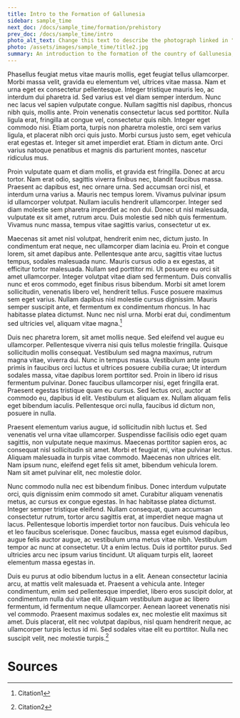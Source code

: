 ```yaml
---
title: Intro to the Formation of Gallunesia
sidebar: sample_time
next_doc: /docs/sample_time/formation/prehistory
prev_doc: /docs/sample_time/intro
photo_alt_text: Change this text to describe the photograph linked in "photo".
photo: /assets/images/sample_time/title2.jpg
summary: An introduction to the formation of the country of Gallunesia, from its prehistory to the formation of its first constitution.
---
```


Phasellus feugiat metus vitae mauris mollis, eget feugiat tellus ullamcorper. Morbi massa velit, gravida eu elementum vel, ultrices vitae massa. Nam et urna eget ex consectetur pellentesque. Integer tristique mauris leo, ac interdum dui pharetra id. Sed varius est vel diam semper interdum. Nunc nec lacus vel sapien vulputate congue. Nullam sagittis nisl dapibus, rhoncus nibh quis, mollis ante. Proin venenatis consectetur lacus sed porttitor. Nulla ligula erat, fringilla at congue vel, consectetur quis nibh. Integer eget commodo nisi. Etiam porta, turpis non pharetra molestie, orci sem varius ligula, et placerat nibh orci quis justo. Morbi cursus justo sem, eget vehicula erat egestas et. Integer sit amet imperdiet erat. Etiam in dictum ante. Orci varius natoque penatibus et magnis dis parturient montes, nascetur ridiculus mus.

Proin vulputate quam et diam mollis, et gravida est fringilla. Donec at arcu tortor. Nam erat odio, sagittis viverra finibus nec, blandit faucibus massa. Praesent ac dapibus est, nec ornare urna. Sed accumsan orci nisl, et interdum urna varius a. Mauris nec tempus lorem. Vivamus pulvinar ipsum id ullamcorper volutpat. Nullam iaculis hendrerit ullamcorper. Integer sed diam molestie sem pharetra imperdiet ac non dui. Donec ut nisl malesuada, vulputate ex sit amet, rutrum arcu. Duis molestie sed nibh quis fermentum. Vivamus nunc massa, tempus vitae sagittis varius, consectetur ut ex.

Maecenas sit amet nisl volutpat, hendrerit enim nec, dictum justo. In condimentum erat neque, nec ullamcorper diam lacinia eu. Proin et congue lorem, sit amet dapibus ante. Pellentesque ante arcu, sagittis vitae luctus tempus, sodales malesuada nunc. Mauris cursus odio a ex egestas, at efficitur tortor malesuada. Nullam sed porttitor mi. Ut posuere eu orci sit amet ullamcorper. Integer volutpat vitae diam sed fermentum. Duis convallis nunc et eros commodo, eget finibus risus bibendum. Morbi sit amet lorem sollicitudin, venenatis libero vel, hendrerit tellus. Fusce posuere maximus sem eget varius. Nullam dapibus nisl molestie cursus dignissim. Mauris semper suscipit ante, et fermentum ex condimentum rhoncus. In hac habitasse platea dictumst. Nunc nec nisl urna. Morbi erat dui, condimentum sed ultricies vel, aliquam vitae magna.[^1]

Duis nec pharetra lorem, sit amet mollis neque. Sed eleifend vel augue eu ullamcorper. Pellentesque viverra nisi quis tellus molestie fringilla. Quisque sollicitudin mollis consequat. Vestibulum sed magna maximus, rutrum magna vitae, viverra dui. Nunc in tempus massa. Vestibulum ante ipsum primis in faucibus orci luctus et ultrices posuere cubilia curae; Ut interdum sodales massa, vitae dapibus lorem porttitor sed. Proin in libero id risus fermentum pulvinar. Donec faucibus ullamcorper nisi, eget fringilla erat. Praesent egestas tristique quam eu cursus. Sed lectus orci, auctor at commodo eu, dapibus id elit. Vestibulum et aliquam ex. Nullam aliquam felis eget bibendum iaculis. Pellentesque orci nulla, faucibus id dictum non, posuere in nulla.

Praesent elementum varius augue, id sollicitudin nibh luctus et. Sed venenatis vel urna vitae ullamcorper. Suspendisse facilisis odio eget quam sagittis, non vulputate neque maximus. Maecenas porttitor sapien eros, ac consequat nisl sollicitudin sit amet. Morbi et feugiat mi, vitae pulvinar lectus. Aliquam malesuada in turpis vitae commodo. Maecenas non ultrices elit. Nam ipsum nunc, eleifend eget felis sit amet, bibendum vehicula lorem. Nam sit amet pulvinar elit, nec molestie dolor.

Nunc commodo nulla nec est bibendum finibus. Donec interdum vulputate orci, quis dignissim enim commodo sit amet. Curabitur aliquam venenatis metus, ac cursus ex congue egestas. In hac habitasse platea dictumst. Integer semper tristique eleifend. Nullam consequat, quam accumsan consectetur rutrum, tortor arcu sagittis erat, at imperdiet neque magna ut lacus. Pellentesque lobortis imperdiet tortor non faucibus. Duis vehicula leo et leo faucibus scelerisque. Donec faucibus, massa eget euismod dapibus, augue felis auctor augue, ac vestibulum urna metus vitae nibh. Vestibulum tempor ac nunc at consectetur. Ut a enim lectus. Duis id porttitor purus. Sed ultricies arcu nec ipsum varius tincidunt. Ut aliquam turpis elit, laoreet elementum massa egestas in.

Duis eu purus at odio bibendum luctus in a elit. Aenean consectetur lacinia arcu, at mattis velit malesuada et. Praesent a vehicula ante. Integer condimentum, enim sed pellentesque imperdiet, libero eros suscipit dolor, at condimentum nulla dui vitae elit. Aliquam vestibulum augue ac libero fermentum, id fermentum neque ullamcorper. Aenean laoreet venenatis nisi vel commodo. Praesent maximus sodales ex, nec molestie elit maximus sit amet. Duis placerat, elit nec volutpat dapibus, nisl quam hendrerit neque, ac ullamcorper turpis lectus id mi. Sed sodales vitae elit eu porttitor. Nulla nec suscipit velit, nec molestie turpis.[^2]

# Sources

[^1]: Citation1
[^2]: Citation2

